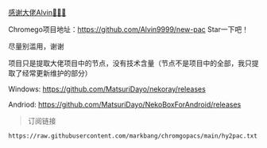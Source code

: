 [感谢大佬Alvin🥳🥳🥳](https://github.com/Alvin9999)

Chromego项目地址：https://github.com/Alvin9999/new-pac Star一下吧！

尽量别滥用，谢谢

项目只是提取大佬项目中的节点，没有技术含量（节点不是项目中的全部，我只提取了经常更新维护的部分）

Windows: https://github.com/MatsuriDayo/nekoray/releases

Andriod: https://github.com/MatsuriDayo/NekoBoxForAndroid/releases

> 订阅链接

```
https://raw.githubusercontent.com/markbang/chromgopacs/main/hy2pac.txt
```

